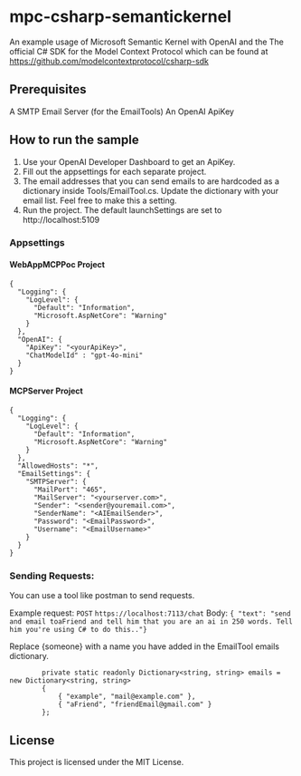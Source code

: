# mpc-csharp-semantickernel
An example usage of Microsoft Semantic Kernel with OpenAI and the The official C# SDK for the Model Context Protocol which can be found at https://github.com/modelcontextprotocol/csharp-sdk

## Prerequisites
A SMTP Email Server (for the EmailTools)
An OpenAI ApiKey

## How to run the sample
1. Use your OpenAI Developer Dashboard to get an ApiKey.
2. Fill out the appsettings for each separate project. 
3. The email addresses that you can send emails to are hardcoded as a dictionary inside Tools/EmailTool.cs. Update the dictionary with your email list. Feel free to make this a setting.
4. Run the project. The default launchSettings are set to http://localhost:5109

### Appsettings
#### WebAppMCPPoc Project
```
{
  "Logging": {
    "LogLevel": {
      "Default": "Information",
      "Microsoft.AspNetCore": "Warning"
    }
  },
  "OpenAI": {
    "ApiKey": "<yourApiKey>",
    "ChatModelId" : "gpt-4o-mini"
  }
}

```
#### MCPServer Project
```
{
  "Logging": {
    "LogLevel": {
      "Default": "Information",
      "Microsoft.AspNetCore": "Warning"
    }
  },
  "AllowedHosts": "*",
  "EmailSettings": {
    "SMTPServer": {
      "MailPort": "465",
      "MailServer": "<yourserver.com>",
      "Sender": "<sender@youremail.com>",
      "SenderName": "<AIEmailSender>",
      "Password": "<EmailPassword>",
      "Username": "<EmailUsername>"
    }
  }
}

```

### Sending Requests:
You can use a tool like postman to send requests. 

Example request:
`POST` `https://localhost:7113/chat`
Body: `{ "text": "send and email toaFriend and tell him that you are an ai in 250 words. Tell him you're using C# to do this.."}`

Replace {someone} with a name you have added in the EmailTool emails dictionary.
```
        private static readonly Dictionary<string, string> emails = new Dictionary<string, string>
        {
            { "example", "mail@example.com" },
            { "aFriend", "friendEmail@gmail.com" }
        };
```

## License
This project is licensed under the MIT License.
